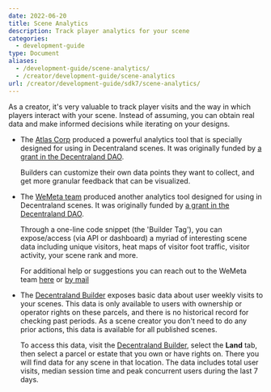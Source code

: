 ```yaml
---
date: 2022-06-20
title: Scene Analytics
description: Track player analytics for your scene
categories:
  - development-guide
type: Document
aliases:
  - /development-guide/scene-analytics/
  - /creator/development-guide/scene-analytics
url: /creator/development-guide/sdk7/scene-analytics/
---
```


As a creator, it's very valuable to track player visits and the way in which players interact with your scene. Instead of assuming, you can obtain real data and make informed decisions while iterating on your designs.

- The [Atlas Corp](https://analytics-app.atlascorp.io/home) produced a powerful analytics tool that is specially designed for using in Decentraland scenes. It was originally funded by [a grant in the Decentraland DAO](https://decentraland.org/governance/proposal?id=fe85ab06-618d-4181-960d-fc32d5f0a7e1).

  Builders can customize their own data points they want to collect, and get more granular feedback that can be visualized.

- The [WeMeta team](https://www.wemetalabs.com/) produced another analytics tool designed for using in Decentraland scenes. It was originally funded by [a grant in the Decentraland DAO](https://forum.decentraland.org/t/dao-qmdxcqc-wemeta-builder-tag/8194).

  Through a one-line code snippet (the 'Builder Tag'), you can expose/access (via API or dashboard) a myriad of interesting scene data including unique visitors, heat maps of visitor foot traffic, visitor activity, your scene rank and more.

  For additional help or suggestions you can reach out to the WeMeta team [here](<[https://docs.wemeta.world](https://www.wemetalabs.com/)>) or [by mail](mailto:contact@wemeta.world)

- The [Decentraland Builder](https://builder.decentraland.org) exposes basic data about user weekly visits to your scenes. This data is only available to users with ownership or operator rights on these parcels, and there is no historical record for checking past periods. As a scene creator you don't need to do any prior actions, this data is available for all published scenes.

  To access this data, visit the [Decentraland Builder](https://builder.decentraland.org), select the **Land** tab, then select a parcel or estate that you own or have rights on. There you will find data for any scene in that location. The data includes total user visits, median session time and peak concurrent users during the last 7 days.
